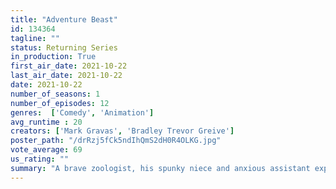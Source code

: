 ```yaml
---
title: "Adventure Beast"
id: 134364
tagline: ""
status: Returning Series
in_production: True
first_air_date: 2021-10-22
last_air_date: 2021-10-22
date: 2021-10-22
number_of_seasons: 1
number_of_episodes: 12
genres:  ['Comedy', 'Animation']
avg_runtime : 20
creators: ['Mark Gravas', 'Bradley Trevor Greive']
poster_path: "/drRzj5fCk5ndIhQmS2dH0R4OLKG.jpg"
vote_average: 69
us_rating: ""
summary: "A brave zoologist, his spunky niece and anxious assistant explore the world while saving wild beasts in this adult animated educational-comedy series."
---
```


